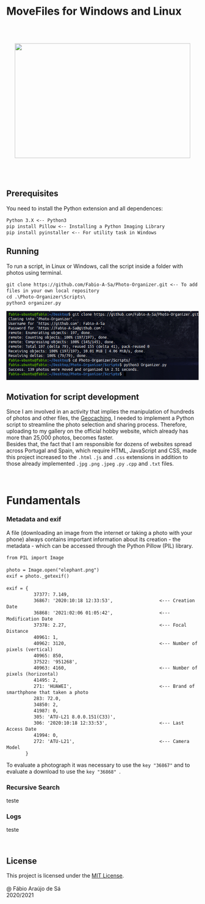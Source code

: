 # MoveFiles for Windows and Linux

<br/>
<br/>

<p align="center">
  <img width="460" height="300" src="https://i.pinimg.com/originals/b7/ba/38/b7ba3835f63380fbb822669f8f904f11.jpg">
</p>

<br/>
<br/>

## Prerequisites

You need to install the Python extension and all dependences:

```
Python 3.X <-- Python3
pip install Pillow <-- Installing a Python Imaging Library
pip install pyinstaller <-- For utility task in Windows
```


## Running

To run a script, in Linux or Windows, call the script inside a folder with photos using terminal.

```
git clone https://github.com/Fabio-A-Sa/Photo-Organizer.git <-- To add files in your own local repository
cd .\Photo-Organizer\Scripts\
python3 organizer.py
```
<p align="center">
  <img src="./Images/Linux.png">
</p>


## Motivation for script development

Since I am involved in an activity that implies the manipulation of hundreds of photos and other files, the [Geocaching](https://www.geocaching.com/play/search), I needed to implement a Python script to streamline the photo selection and sharing process. Therefore, uploading to my gallery on the official hobby website, which already has more than 25,000 photos, becomes faster. <br/>
Besides that, the fact that I am responsible for dozens of websites spread across Portugal and Spain, which require HTML, JavaScript and CSS, made this project increased to the ``.html`` ``.js`` and ``.css`` extensions in addition to those already implemented ``.jpg`` ``.png`` ``.jpeg`` ``.py`` ``.cpp``  and  ``.txt`` files. 

<br/>


# Fundamentals

### Metadata and exif

A file (downloading an image from the internet or taking a photo with your phone) always contains important information about its creation - the metadata - which can be accessed through the Python Pillow (PIL) library.

```
from PIL import Image

photo = Image.open("elephant.png")
exif = photo._getexif()

exif = {
          37377: 7.149, 
          36867: '2020:10:18 12:33:53',                 <--- Creation Date
          36868: '2021:02:06 01:05:42',                 <--- Modification Date
          37378: 2.27,                                  <--- Focal Distance
          40961: 1, 
          40962: 3120,                                  <--- Number of pixels (vertical)
          40965: 850, 
          37522: '951268', 
          40963: 4160,                                  <--- Number of pixels (horizontal)
          41495: 2, 
          271: 'HUAWEI',                                <--- Brand of smarthphone that taken a photo
          283: 72.0, 
          34850: 2,
          41987: 0, 
          305: 'ATU-L21 8.0.0.151(C33)', 
          306: '2020:10:18 12:33:53',                   <--- Last Access Date
          41994: 0, 
          272: 'ATU-L21',                               <--- Camera Model
       }
```
To evaluate a photograph it was necessary to use the ```key "36867"``` and to evaluate a download to use the ```key "36868" ```.

### Recursive Search

teste


### Logs

teste

<br/>

## License

This project is licensed under the [MIT License](https://github.com/Fabio-A-Sa/Photo-Organizer/blob/main/Licence).<br/>
<br/>
@ Fábio Araújo de Sá <br/>
2020/2021
